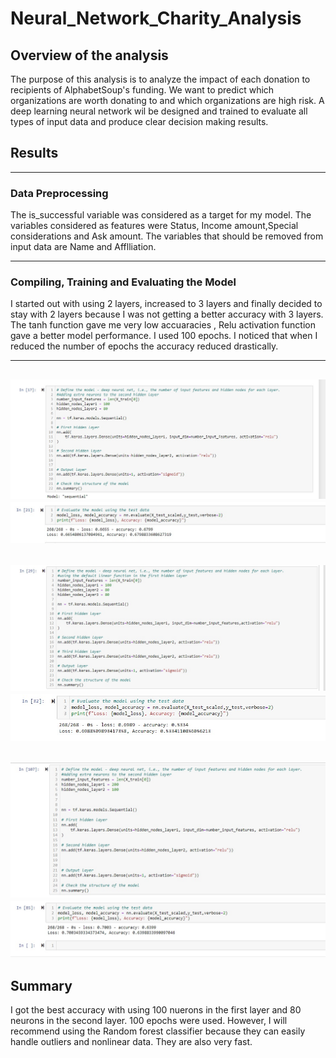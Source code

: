 # Neural_Network_Charity_Analysis
## Overview of the analysis
The purpose of this analysis is to analyze the impact of each donation to recipients of AlphabetSoup's funding. We want to predict which organizations are worth donating to and which organizations are high risk. A deep learning neural network wil be designed and trained to evaluate all types of input data and produce clear decision making results.

## Results
---
### Data Preprocessing

The is_successful variable was considered as a target for my model.
The variables considered as features were Status, Income amount,Special considerations and Ask amount.
The variables that should be removed from input data are Name and  Afflliation.

---
### Compiling, Training and Evaluating the Model
I started out with using 2 layers, increased to 3 layers and finally decided to stay with 2 layers because I was not getting a better accuracy with 3 layers.
The tanh function gave me very low accuaracies , Relu activation function gave a better model performance.
I used 100 epochs. I noticed that when I reduced the number of epochs the accuracy reduced drastically.

---
![Ist Optimization](https://github.com/Elewekeadanma/Neural_Network_Charity_Analysis/blob/main/images/optimization1.jpg)
![Results of the 1st Optimization](https://github.com/Elewekeadanma/Neural_Network_Charity_Analysis/blob/main/images/result_optimization1.jpg)
---
![2nd Optimization](https://github.com/Elewekeadanma/Neural_Network_Charity_Analysis/blob/main/images/optimization2.jpg)
![Results of the 2nd Optimization](https://github.com/Elewekeadanma/Neural_Network_Charity_Analysis/blob/main/images/result_optimization2.jpg)
---
![3rd Optimization](https://github.com/Elewekeadanma/Neural_Network_Charity_Analysis/blob/main/images/optimization3.jpg)
![Results of the 3rd Optimization](https://github.com/Elewekeadanma/Neural_Network_Charity_Analysis/blob/main/images/result_optimization3.jpg)
---
## Summary
I got the best accuracy with using 100 nuerons in the first layer and 80 neurons in the second layer. 100 epochs were used.
However, I will recommend using the Random forest classifier because they can easily handle outliers and nonlinear data. They are also very fast.
